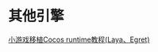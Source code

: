# 其他引擎

[小游戏移植Cocos runtime教程\(Laya、Egret\)](https://chukong.oss-cn-qingdao.aliyuncs.com/res/adapter_laya_Egret_doc.20200113.zip)

